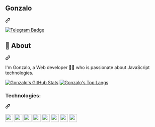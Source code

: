 <article class="markdown-body entry-content container-lg f5" itemprop="text">
  <div class="markdown-heading" dir="auto">
    <h1 class="heading-element" dir="auto">Gonzalo</h1><a id="user-content-CodeBag0923" class="anchor"
      aria-label="Permalink: Gonzalo" href="#CodeBag0923"><svg class="octicon octicon-link" viewBox="0 0 16 16"
        version="1.1" width="16" height="16" aria-hidden="true">
        <path
          d="m7.775 3.275 1.25-1.25a3.5 3.5 0 1 1 4.95 4.95l-2.5 2.5a3.5 3.5 0 0 1-4.95 0 .751.751 0 0 1 .018-1.042.751.751 0 0 1 1.042-.018 1.998 1.998 0 0 0 2.83 0l2.5-2.5a2.002 2.002 0 0 0-2.83-2.83l-1.25 1.25a.751.751 0 0 1-1.042-.018.751.751 0 0 1-.018-1.042Zm-4.69 9.64a1.998 1.998 0 0 0 2.83 0l1.25-1.25a.751.751 0 0 1 1.042.018.751.751 0 0 1 .018 1.042l-1.25 1.25a3.5 3.5 0 1 1-4.95-4.95l2.5-2.5a3.5 3.5 0 0 1 4.95 0 .751.751 0 0 1-.018 1.042.751.751 0 0 1-1.042.018 1.998 1.998 0 0 0-2.83 0l-2.5 2.5a1.998 1.998 0 0 0 0 2.83Z">
        </path>
      </svg></a>
  </div>
  <p dir="auto">
    <a href="https://t.me/axe_tiny" rel="nofollow"><img
        src="https://camo.githubusercontent.com/8df65f411270b58523a6055e0acd9f23f66f1d308ab89d3862ca095da01f677e/68747470733a2f2f696d672e736869656c64732e696f2f62616467652f2d54656c656772616d2d626c75653f7374796c653d666c61742d737175617265266c6f676f3d74656c656772616d266c6f676f436f6c6f723d7768697465"
        alt="Telegram Badge"
        data-canonical-src="https://img.shields.io/badge/-Telegram-blue?style=flat-square&amp;logo=telegram&amp;logoColor=white"
        style="max-width: 100%;"></a>
    
  </p>
  <div class="markdown-heading" dir="auto">
    <h2 class="heading-element" dir="auto">🔎 About</h2><a id="user-content--about" class="anchor"
      aria-label="Permalink: 🔎 About" href="#-about"><svg class="octicon octicon-link" viewBox="0 0 16 16"
        version="1.1" width="16" height="16" aria-hidden="true">
        <path
          d="m7.775 3.275 1.25-1.25a3.5 3.5 0 1 1 4.95 4.95l-2.5 2.5a3.5 3.5 0 0 1-4.95 0 .751.751 0 0 1 .018-1.042.751.751 0 0 1 1.042-.018 1.998 1.998 0 0 0 2.83 0l2.5-2.5a2.002 2.002 0 0 0-2.83-2.83l-1.25 1.25a.751.751 0 0 1-1.042-.018.751.751 0 0 1-.018-1.042Zm-4.69 9.64a1.998 1.998 0 0 0 2.83 0l1.25-1.25a.751.751 0 0 1 1.042.018.751.751 0 0 1 .018 1.042l-1.25 1.25a3.5 3.5 0 1 1-4.95-4.95l2.5-2.5a3.5 3.5 0 0 1 4.95 0 .751.751 0 0 1-.018 1.042.751.751 0 0 1-1.042.018 1.998 1.998 0 0 0-2.83 0l-2.5 2.5a1.998 1.998 0 0 0 0 2.83Z">
        </path>
      </svg></a>
  </div>
  <p dir="auto">I'm Gonzalo, a Web developer 👨&zwj;💻 who is passionate about JavaScript technologies.</p>
  <p dir="auto"><a href="https://github.com/CodeBag0923"><img
        src="https://camo.githubusercontent.com/6d7b517e5a2fd353df8677963c03564a73608c291ca25f2e5f55670da68eee3c/68747470733a2f2f6769746875622d726561646d652d73746174732e76657263656c2e6170702f6170693f757365726e616d653d4d656864692d5a616e6469616e2673686f775f69636f6e733d74727565267468656d653d746f6b796f6e6967687426636f756e745f707269766174653d74727565266c696e655f6865696768743d3430"
        alt="Gonzalo's GitHub Stats"
        data-canonical-src="https://github-readme-stats.vercel.app/api?username=CodeBag0923&amp;show_icons=true&amp;theme=tokyonight&amp;count_private=true&amp;line_height=40"
        style="max-width: 100%;"></a>
    <a href="https://github.com/CodeBag0923"><img
        src="https://camo.githubusercontent.com/ae48a187ddc8d2304dd7192da3c1592183bc84f457a0a9f7b5a2ea3f3b5696d8/68747470733a2f2f6769746875622d726561646d652d73746174732e76657263656c2e6170702f6170692f746f702d6c616e67732f3f757365726e616d653d4d656864692d5a616e6469616e266c616e67735f636f756e743d35267468656d653d746f6b796f6e69676874266578636c7564655f7265706f3d536f636b65744370702c616c6972657a616b657368766172692e6769746875622e696f2c446576656c6f70657253697465"
        alt="Gonzalo's Top Langs"
        data-canonical-src="https://github-readme-stats.vercel.app/api/top-langs/?username=CodeBag0923&amp;langs_count=5&amp;theme=tokyonight&amp;exclude_repo=SocketCpp,alirezakeshvari.github.io,DeveloperSite"
        style="max-width: 100%;"></a>
  </p>
  <div class="markdown-heading" dir="auto">
    <h3 class="heading-element" dir="auto">Technologies:</h3><a id="user-content-technologies" class="anchor"
      aria-label="Permalink: Technologies:" href="#technologies"><svg class="octicon octicon-link" viewBox="0 0 16 16"
        version="1.1" width="16" height="16" aria-hidden="true">
        <path
          d="m7.775 3.275 1.25-1.25a3.5 3.5 0 1 1 4.95 4.95l-2.5 2.5a3.5 3.5 0 0 1-4.95 0 .751.751 0 0 1 .018-1.042.751.751 0 0 1 1.042-.018 1.998 1.998 0 0 0 2.83 0l2.5-2.5a2.002 2.002 0 0 0-2.83-2.83l-1.25 1.25a.751.751 0 0 1-1.042-.018.751.751 0 0 1-.018-1.042Zm-4.69 9.64a1.998 1.998 0 0 0 2.83 0l1.25-1.25a.751.751 0 0 1 1.042.018.751.751 0 0 1 .018 1.042l-1.25 1.25a3.5 3.5 0 1 1-4.95-4.95l2.5-2.5a3.5 3.5 0 0 1 4.95 0 .751.751 0 0 1-.018 1.042.751.751 0 0 1-1.042.018 1.998 1.998 0 0 0-2.83 0l-2.5 2.5a1.998 1.998 0 0 0 0 2.83Z">
        </path>
      </svg></a>
  </div>
  <div dir="auto"><br>
    <code><a target="_blank" rel="noopener noreferrer nofollow" href="https://camo.githubusercontent.com/16bbe3c62e06c0099a8bd86816b7993b3eb49d8cd21eb74c7bff7db7dc3787b7/68747470733a2f2f63646e2e6a7364656c6976722e6e65742f67682f64657669636f6e732f64657669636f6e2f69636f6e732f6a6176617363726970742f6a6176617363726970742d6f726967696e616c2e737667"><img height="25" src="https://camo.githubusercontent.com/16bbe3c62e06c0099a8bd86816b7993b3eb49d8cd21eb74c7bff7db7dc3787b7/68747470733a2f2f63646e2e6a7364656c6976722e6e65742f67682f64657669636f6e732f64657669636f6e2f69636f6e732f6a6176617363726970742f6a6176617363726970742d6f726967696e616c2e737667" data-canonical-src="https://cdn.jsdelivr.net/gh/devicons/devicon/icons/javascript/javascript-original.svg" style="max-width: 100%;"></a></code>
    <code><a target="_blank" rel="noopener noreferrer nofollow" href="https://camo.githubusercontent.com/aed5f69c00ea3fd8c8bc70b89d236efae340eb3024526fd11bcba51c80c4aa40/68747470733a2f2f63646e2e6a7364656c6976722e6e65742f67682f64657669636f6e732f64657669636f6e2f69636f6e732f72656163742f72656163742d6f726967696e616c2e737667"><img height="25" src="https://camo.githubusercontent.com/aed5f69c00ea3fd8c8bc70b89d236efae340eb3024526fd11bcba51c80c4aa40/68747470733a2f2f63646e2e6a7364656c6976722e6e65742f67682f64657669636f6e732f64657669636f6e2f69636f6e732f72656163742f72656163742d6f726967696e616c2e737667" data-canonical-src="https://cdn.jsdelivr.net/gh/devicons/devicon/icons/react/react-original.svg" style="max-width: 100%;"></a></code>
    <code><a target="_blank" rel="noopener noreferrer nofollow" href="https://camo.githubusercontent.com/b0b9568f92cc2afa1b7c9beaea63e6feb5c33a475a671921e25682f0f16cb0b7/68747470733a2f2f63646e2e6a7364656c6976722e6e65742f67682f64657669636f6e732f64657669636f6e2f69636f6e732f72656475782f72656475782d6f726967696e616c2e737667"><img height="25" src="https://camo.githubusercontent.com/b0b9568f92cc2afa1b7c9beaea63e6feb5c33a475a671921e25682f0f16cb0b7/68747470733a2f2f63646e2e6a7364656c6976722e6e65742f67682f64657669636f6e732f64657669636f6e2f69636f6e732f72656475782f72656475782d6f726967696e616c2e737667" data-canonical-src="https://cdn.jsdelivr.net/gh/devicons/devicon/icons/redux/redux-original.svg" style="max-width: 100%;"></a></code>
    <code><a target="_blank" rel="noopener noreferrer nofollow" href="https://camo.githubusercontent.com/6f3382c512b6a0912d4d7075e691223d5438353c7fa9ae1102acecbfdd1fd845/68747470733a2f2f7777772e7376677265706f2e636f6d2f73686f772f3337343136372f766974652e737667"><img height="25" src="https://camo.githubusercontent.com/6f3382c512b6a0912d4d7075e691223d5438353c7fa9ae1102acecbfdd1fd845/68747470733a2f2f7777772e7376677265706f2e636f6d2f73686f772f3337343136372f766974652e737667" data-canonical-src="https://www.svgrepo.com/show/374167/vite.svg" style="max-width: 100%;"></a></code>
    <code><a target="_blank" rel="noopener noreferrer nofollow" href="https://camo.githubusercontent.com/dd521349df709c7d775439bd68d5175ce4a76207e62f98d9ecc16baabc545a8c/68747470733a2f2f63646e2e6a7364656c6976722e6e65742f67682f64657669636f6e732f64657669636f6e2f69636f6e732f7765627061636b2f7765627061636b2d6f726967696e616c2e737667"><img height="25" src="https://camo.githubusercontent.com/dd521349df709c7d775439bd68d5175ce4a76207e62f98d9ecc16baabc545a8c/68747470733a2f2f63646e2e6a7364656c6976722e6e65742f67682f64657669636f6e732f64657669636f6e2f69636f6e732f7765627061636b2f7765627061636b2d6f726967696e616c2e737667" data-canonical-src="https://cdn.jsdelivr.net/gh/devicons/devicon/icons/webpack/webpack-original.svg" style="max-width: 100%;"></a></code>
    <code><a target="_blank" rel="noopener noreferrer nofollow" href="https://camo.githubusercontent.com/9409b2680c5899cffc5799aeb103346589a25b59d9d5a899f9c93263a16f25ac/68747470733a2f2f63646e2e6a7364656c6976722e6e65742f67682f64657669636f6e732f64657669636f6e2f69636f6e732f6d6174657269616c75692f6d6174657269616c75692d6f726967696e616c2e737667"><img height="25" src="https://camo.githubusercontent.com/9409b2680c5899cffc5799aeb103346589a25b59d9d5a899f9c93263a16f25ac/68747470733a2f2f63646e2e6a7364656c6976722e6e65742f67682f64657669636f6e732f64657669636f6e2f69636f6e732f6d6174657269616c75692f6d6174657269616c75692d6f726967696e616c2e737667" data-canonical-src="https://cdn.jsdelivr.net/gh/devicons/devicon/icons/materialui/materialui-original.svg" style="max-width: 100%;"></a></code>
    <code><a target="_blank" rel="noopener noreferrer nofollow" href="https://camo.githubusercontent.com/3011d10b960ae22c9b64939881eddc657c1d380607a5316261b579294160b784/68747470733a2f2f63646e2e6a7364656c6976722e6e65742f67682f64657669636f6e732f64657669636f6e2f69636f6e732f7461696c77696e646373732f7461696c77696e646373732d706c61696e2e737667"><img height="25" src="https://camo.githubusercontent.com/3011d10b960ae22c9b64939881eddc657c1d380607a5316261b579294160b784/68747470733a2f2f63646e2e6a7364656c6976722e6e65742f67682f64657669636f6e732f64657669636f6e2f69636f6e732f7461696c77696e646373732f7461696c77696e646373732d706c61696e2e737667" data-canonical-src="https://cdn.jsdelivr.net/gh/devicons/devicon/icons/tailwindcss/tailwindcss-plain.svg" style="max-width: 100%;"></a></code>
    <code><a target="_blank" rel="noopener noreferrer nofollow" href="https://camo.githubusercontent.com/9ee806be83385d8b6a369a74cb1fc746644521a279ba959174ce5b9e75caf384/68747470733a2f2f63646e2e6a7364656c6976722e6e65742f67682f64657669636f6e732f64657669636f6e2f69636f6e732f626f6f7473747261702f626f6f7473747261702d6f726967696e616c2e737667"><img height="25" src="https://camo.githubusercontent.com/9ee806be83385d8b6a369a74cb1fc746644521a279ba959174ce5b9e75caf384/68747470733a2f2f63646e2e6a7364656c6976722e6e65742f67682f64657669636f6e732f64657669636f6e2f69636f6e732f626f6f7473747261702f626f6f7473747261702d6f726967696e616c2e737667" data-canonical-src="https://cdn.jsdelivr.net/gh/devicons/devicon/icons/bootstrap/bootstrap-original.svg" style="max-width: 100%;"></a></code>
  </div>
</article>

